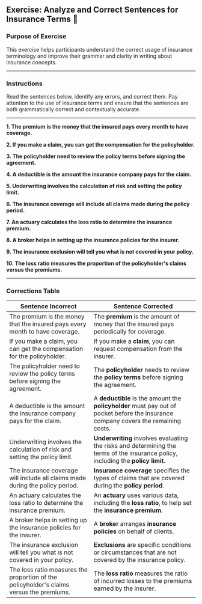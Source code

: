 ## Exercise: Analyze and Correct Sentences for Insurance Terms 📑

### Purpose of Exercise

This exercise helps participants understand the correct usage of insurance terminology and improve their grammar and clarity in writing about insurance concepts.

---

### Instructions

Read the sentences below, identify any errors, and correct them. Pay attention to the use of insurance terms and ensure that the sentences are both grammatically correct and contextually accurate.

---

**1. The premium is the money that the insured pays every month to have coverage.**  
   
**2. If you make a claim, you can get the compensation for the policyholder.**  
   
**3. The policyholder need to review the policy terms before signing the agreement.**  
   
**4. A deductible is the amount the insurance company pays for the claim.**  
   
**5. Underwriting involves the calculation of risk and setting the policy limit.**  
   
**6. The insurance coverage will include all claims made during the policy period.**  
   
**7. An actuary calculates the loss ratio to determine the insurance premium.**  
   
**8. A broker helps in setting up the insurance policies for the insurer.**  
   
**9. The insurance exclusion will tell you what is not covered in your policy.**  
   
**10. The loss ratio measures the proportion of the policyholder's claims versus the premiums.**  
   
---

### Corrections Table

| Sentence Incorrect | Sentence Corrected |
|--------------------|---------------------|
| The premium is the money that the insured pays every month to have coverage. | The **premium** is the amount of money that the insured pays periodically for coverage. |
| If you make a claim, you can get the compensation for the policyholder. | If you make a **claim**, you can request compensation from the insurer. |
| The policyholder need to review the policy terms before signing the agreement. | The **policyholder** needs to review the **policy terms** before signing the agreement. |
| A deductible is the amount the insurance company pays for the claim. | A **deductible** is the amount the **policyholder** must pay out of pocket before the insurance company covers the remaining costs. |
| Underwriting involves the calculation of risk and setting the policy limit. | **Underwriting** involves evaluating the risks and determining the terms of the insurance policy, including the **policy limit**. |
| The insurance coverage will include all claims made during the policy period. | **Insurance coverage** specifies the types of claims that are covered during the **policy period**. |
| An actuary calculates the loss ratio to determine the insurance premium. | An **actuary** uses various data, including the **loss ratio**, to help set the **insurance premium**. |
| A broker helps in setting up the insurance policies for the insurer. | A **broker** arranges **insurance policies** on behalf of clients. |
| The insurance exclusion will tell you what is not covered in your policy. | **Exclusions** are specific conditions or circumstances that are not covered by the insurance policy. |
| The loss ratio measures the proportion of the policyholder's claims versus the premiums. | The **loss ratio** measures the ratio of incurred losses to the premiums earned by the insurer. |
